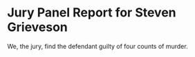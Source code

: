 # Jury Panel Report for Steven Grieveson

We, the jury, find the defendant guilty of four counts of murder.